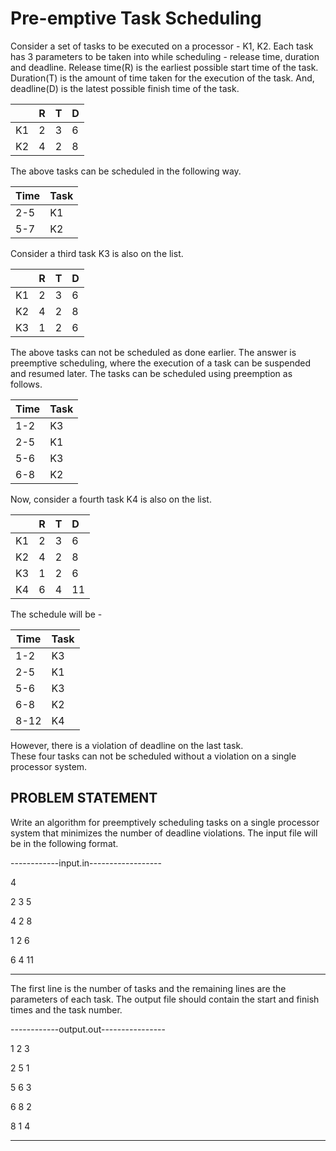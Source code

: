 # Pre-emptive Task Scheduling

Consider a set of tasks to be executed on a processor - K1, K2. Each task has 3 parameters to be taken into while scheduling - release time, duration and deadline. Release time(R) is the earliest possible start time of the task. Duration(T) is the amount of time taken for the execution of the task. And, deadline(D) is the latest possible finish time of the task.

|    |   R    |   T   |   D   |
|----|:-------|:------|:------|
| K1 |   2    |   3   |   6   |
| K2 |   4    |   2   |   8   |

The above tasks can be scheduled in the following way.

|  Time  |  Task  |
|--------|:-------|
|  2-5   |   K1   |
|  5-7   |   K2   |

Consider a third task K3 is also on the list.

|    |   R    |   T   |   D   |
|----|:-------|:------|:------|
| K1 |   2    |   3   |   6   |
| K2 |   4    |   2   |   8   |
| K3 |   1    |   2   |   6   |

The above tasks can not be scheduled as done earlier. The answer is preemptive scheduling, where the execution of a task can be suspended and resumed later. The tasks can be scheduled using preemption as follows.

|  Time  |  Task  |
|--------|:-------|
|  1-2   |   K3   |
|  2-5   |   K1   |
|  5-6   |   K3   |
|  6-8   |   K2   |

Now, consider a fourth task K4 is also on the list.

|    |   R    |   T   |   D   |
|----|:-------|:------|:------|
| K1 |   2    |   3   |   6   |
| K2 |   4    |   2   |   8   |
| K3 |   1    |   2   |   6   |
| K4 |   6    |   4   |   11   |

The schedule will be -

|  Time  |  Task  |
|--------|:-------|
|  1-2   |   K3   |
|  2-5   |   K1   |
|  5-6   |   K3   |
|  6-8   |   K2   |
|  8-12  |   K4   |

However, there is a violation of deadline on the last task.  
These four tasks can not be scheduled without a violation on a single processor system.

## PROBLEM STATEMENT

Write an algorithm for preemptively scheduling tasks on a single processor system that minimizes the number of deadline violations. The input file will be in the following format.

------------input.in------------------

4

2   3   5

4   2   8

1   2   6

6   4   11

--------------------------------------

The first line is the number of tasks and the remaining lines are the parameters of each task. The output file should contain the start and finish times and the task number.

------------output.out----------------

1   2   3

2   5   1

5   6   3

6   8   2

8   1   4

--------------------------------------